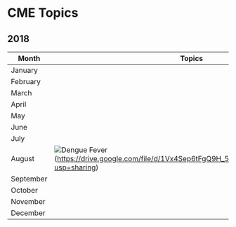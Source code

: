# CME Topics

## 2018
Month|Topics
-----|-----
January|
February|
March|
April|
May|
June|
July|
August|![Dengue Fever]( mudrhakimi.github.io/DFTN.PNG)(https://drive.google.com/file/d/1Vx4Sep6tFgQ9H_5gjXMPsLkmMECdN962/view?usp=sharing)
September|
October|
November|
December|
